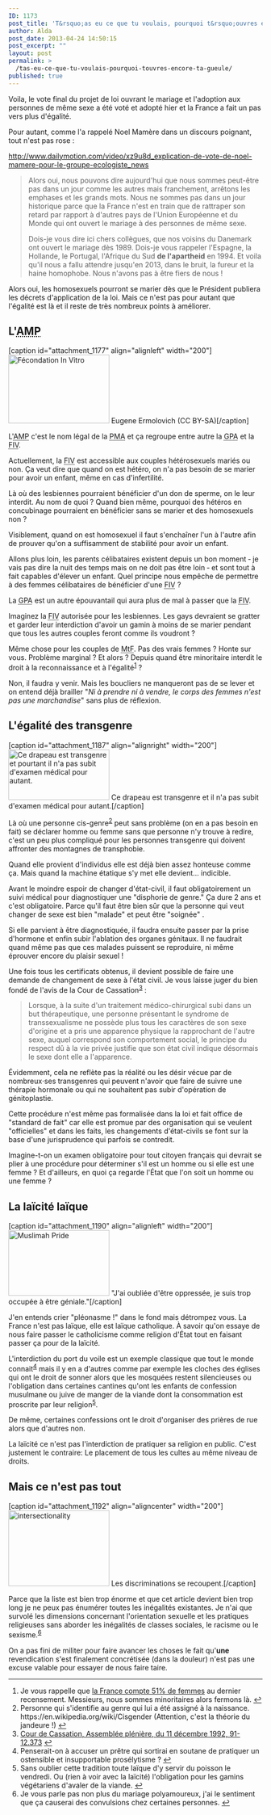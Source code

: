 ```yaml
---
ID: 1173
post_title: 'T&rsquo;as eu ce que tu voulais, pourquoi t&rsquo;ouvres encore ta gueule ?'
author: Alda
post_date: 2013-04-24 14:50:15
post_excerpt: ""
layout: post
permalink: >
  /tas-eu-ce-que-tu-voulais-pourquoi-touvres-encore-ta-gueule/
published: true
---
```

Voila, le vote final du projet de loi ouvrant le mariage et l'adoption aux personnes de même sexe a été voté et adopté hier et la France a fait un pas vers plus d'égalité.

Pour autant, comme l'a rappelé Noel Mamère dans un discours poignant, tout n'est pas rose :

http://www.dailymotion.com/video/xz9u8d_explication-de-vote-de-noel-mamere-pour-le-groupe-ecologiste_news

<blockquote>
  Alors oui, nous pouvons dire aujourd'hui que nous sommes peut-être pas dans un jour comme les autres mais franchement, arrêtons les emphases et les grands mots. Nous ne sommes pas dans un jour historique parce que la France n'est en train que de rattraper son retard par rapport à d'autres pays de l'Union Européenne et du Monde qui ont ouvert le mariage à des personnes de même sexe.
  
  Dois-je vous dire ici chers collègues, que nos voisins du Danemark ont ouvert le mariage dès 1989. Dois-je vous rappeler l'Espagne, la Hollande, le Portugal, l'Afrique du Sud <strong>de l'apartheid</strong> en 1994. Et voila qu'il nous a fallu attendre jusqu'en 2013, dans le bruit, la fureur et la haine homophobe. Nous n'avons pas à être fiers de nous !
</blockquote>

Alors oui, les homosexuels pourront se marier dès que le Président publiera les décrets d'application de la loi. Mais ce n'est pas pour autant que l'égalité est là et il reste de très nombreux points à améliorer.

<h2>L'<abbr title="Assistance Médicale à la Procréation">AMP</abbr></h2>

[caption id="attachment_1177" align="alignleft" width="200"]<a href="https://aldarone.fr/wp-content/uploads/2013/04/ICSI.jpg"><img src="https://aldarone.fr/assets/ICSI-200x136.jpg" alt="Fécondation In Vitro" width="200" height="136" class="size-quarter wp-image-1177" /></a> Eugene Ermolovich (CC BY-SA)[/caption]

L'<abbr title="Assistance Médicale à la Procréation">AMP</abbr> c'est le nom légal de la <abbr title="Procréation Médicalement Assistée">PMA</abbr> et ça regroupe entre autre la <abbr title="Gestation Pour Autrui">GPA</abbr> et la <abbr title="Fécondation In Vitro">FIV</abbr>.

Actuellement, la <abbr title="Fécondation In Vitro">FIV</abbr> est accessible aux couples hétérosexuels mariés ou non. Ça veut dire que quand on est hétéro, on n'a pas besoin de se marier pour avoir un enfant, même en cas d'infertilité.

Là où des lesbiennes pourraient bénéficier d'un don de sperme, on le leur interdit. Au nom de quoi ? Quand bien même, pourquoi des hétéros en concubinage pourraient en bénéficier sans se marier et des homosexuels non ?

Visiblement, quand on est homosexuel il faut s'enchaîner l'un à l'autre afin de prouver qu'on a suffisamment de stabilité pour avoir un enfant.

Allons plus loin, les parents célibataires existent depuis un bon moment ‑ je vais pas dire la nuit des temps mais on ne doit pas être loin ‑ et sont tout à fait capables d'élever un enfant. Quel principe nous empêche de permettre à des femmes célibataires de bénéficier d'une <abbr title="Fécondation In Vitro">FIV</abbr> ?

La <abbr title="Gestation Pour Autrui">GPA</abbr> est un autre épouvantail qui aura plus de mal à passer que la <abbr title="Fécondation In Vitro">FIV</abbr>.

Imaginez la <abbr title="Fécondation In Vitro">FIV</abbr> autorisée pour les lesbiennes. Les gays devraient se gratter et garder leur interdiction d'avoir un gamin à moins de se marier pendant que tous les autres couples feront comme ils voudront ?

Même chose pour les couples de <abbr title="Male to Female">MtF</abbr>. Pas des vrais femmes ? Honte sur vous. Problème marginal ? Et alors ? Depuis quand être minoritaire interdit le droit à la reconnaissance et à l'égalité<sup id="fnref:1"><a href="1" rel="footnote">1</a></sup> ?

Non, il faudra y venir. Mais les boucliers ne manqueront pas de se lever et on entend déjà brailler "<em>Ni à prendre ni à vendre, le corps des femmes n'est pas une marchandise</em>" sans plus de réflexion.

<h2>L'égalité des transgenre</h2>

[caption id="attachment_1187" align="alignright" width="200"]<a href="https://aldarone.fr/wp-content/uploads/2013/04/DrapeauTranssexuel.png"><img src="https://aldarone.fr/assets/DrapeauTranssexuel-200x100.png" alt="Ce drapeau est transgenre et pourtant il n&#039;a pas subit d&#039;examen médical pour autant." width="200" height="100" class="size-quarter wp-image-1187" /></a> Ce drapeau est transgenre et il n'a pas subit d'examen médical pour autant.[/caption]

Là où une personne cis-genre<sup id="fnref:2"><a href="2" rel="footnote">2</a></sup> peut sans problème (on en a pas besoin en fait) se déclarer homme ou femme sans que personne n'y trouve à redire, c'est un peu plus compliqué pour les personnes transgenre qui doivent affronter des montagnes de transphobie.

Quand elle provient d'individus elle est déjà bien assez honteuse comme ça. Mais quand la machine étatique s'y met elle devient… indicible.

Avant le moindre espoir de changer d'état-civil, il faut obligatoirement un suivi médical pour diagnostiquer une "disphorie de genre." Ça dure 2 ans et c'est obligatoire. Parce qu'il faut être bien sûr que la personne qui veut changer de sexe est bien "malade" et peut être "soignée" .

Si elle parvient à être diagnostiquée, il faudra ensuite passer par la prise d'hormone et enfin subir l'ablation des organes génitaux. Il ne faudrait quand même pas que ces malades puissent se reproduire, ni même éprouver encore du plaisir sexuel !

Une fois tous les certificats obtenus, il devient possible de faire une demande de changement de sexe à l'état civil. Je vous laisse juger du bien fondé de l'avis de la Cour de Cassation<sup id="fnref:3"><a href="3" rel="footnote">3</a></sup> :

<blockquote>
  Lorsque, à la suite d'un traitement médico-chirurgical subi dans un but thérapeutique, une personne présentant le syndrome de transsexualisme ne possède plus tous les caractères de son sexe d'origine et a pris une apparence physique la rapprochant de l'autre sexe, auquel correspond son comportement social, le principe du respect dû à la vie privée justifie que son état civil indique désormais le sexe dont elle a l'apparence.
</blockquote>

Évidemment, cela ne reflète pas la réalité ou les désir vécue par de nombreux⋅ses transgenres qui peuvent n'avoir que faire de suivre une thérapie hormonale ou qui ne souhaitent pas subir d'opération de génitoplastie.

Cette procédure n'est même pas formalisée dans la loi et fait office de "standard de fait" car elle est promue par des organisation qui se veulent "officielles" et dans les faits, les changements d'état-civils se font sur la base d'une jurisprudence qui parfois se contredit.

Imagine-t-on un examen obligatoire pour tout citoyen français qui devrait se plier à une procédure pour déterminer s'il est un homme ou si elle est une femme ? Et d'ailleurs, en quoi ça regarde l'État que l'on soit un homme ou une femme ?

<h2>La laïcité laïque</h2>

[caption id="attachment_1190" align="alignleft" width="200"]<a href="https://aldarone.fr/wp-content/uploads/2013/04/MuslimahPride.jpg"><img src="https://aldarone.fr/assets/MuslimahPride-200x130.jpg" alt="Muslimah Pride" width="200" height="130" class="size-quarter wp-image-1190" /></a> "J'ai oubliée d'être oppressée, je suis trop occupée à être géniale."[/caption]

J'en entends crier "pléonasme !" dans le fond mais détrompez vous. La France n'est pas laïque, elle est laïque catholique. À savoir qu'on essaye de nous faire passer le catholicisme comme religion d'État tout en faisant passer ça pour de la laïcité.

L'interdiction du port du voile est un exemple classique que tout le monde connait<sup id="fnref:5"><a href="5" rel="footnote">4</a></sup> mais il y en a d'autres comme par exemple les cloches des églises qui ont le droit de sonner alors que les mosquées restent silencieuses ou l'obligation dans certaines cantines qu'ont les enfants de confession musulmane ou juive de manger de la viande dont la consommation est proscrite par leur religion<sup id="fnref:4"><a href="4" rel="footnote">5</a></sup>.

De même, certaines confessions ont le droit d'organiser des prières de rue alors que d'autres non.

La laïcité ce n'est pas l'interdiction de pratiquer sa religion en public. C'est justement le contraire: Le placement de tous les cultes au même niveau de droits.

<h2>Mais ce n'est pas tout</h2>

[caption id="attachment_1192" align="aligncenter" width="200"]<a href="https://aldarone.fr/wp-content/uploads/2013/04/intersectionality.jpg"><img src="https://aldarone.fr/wp-content/uploads/2013/04/intersectionality.jpg" alt="intersectionality" width="200" height="150" class="size-full wp-image-1192" /></a> Les discriminations se recoupent.[/caption]

Parce que la liste est bien trop énorme et que cet article devient bien trop long je ne peux pas énumérer toutes les inégalités existantes. Je n'ai que survolé les dimensions concernant l'orientation sexuelle et les pratiques religieuses sans aborder les inégalités de classes sociales, le racisme ou le sexisme.<sup id="fnref:6"><a href="6" rel="footnote">6</a></sup>

On a pas fini de militer pour faire avancer les choses le fait qu'<strong>une</strong> revendication s'est finalement concrétisée (dans la douleur) n'est pas une excuse valable pour essayer de nous faire taire.

<div class="footnotes">
<hr />
<ol>

<li id="fn:1">
Je vous rappelle que <a href="http://insee.fr/fr/themes/tableau.asp?reg_id=0&amp;ref_id=NATnon02145">la France compte 51% de femmes</a> au dernier recensement. Messieurs, nous sommes minoritaires alors fermons là.&#160;<a href="1" rev="footnote">&#8617;</a>
</li>

<li id="fn:2">
Personne qui s'identifie au genre qui lui a été assigné à la naissance. https://en.wikipedia.org/wiki/Cisgender (Attention, c'est la théorie du jandeure !)&#160;<a href="2" rev="footnote">&#8617;</a>
</li>

<li id="fn:3">
<a href="http://www.legifrance.gouv.fr/affichJuriJudi.do?oldAction=rechJuriJudi&amp;idTexte=JURITEXT000007030252&amp;fastReqId=1871450089&amp;fastPos=10">Cour de Cassation, Assemblée plénière, du 11 décembre 1992, 91-12.373</a>&#160;<a href="3" rev="footnote">&#8617;</a>
</li>

<li id="fn:5">
Penserait-on à accuser un prêtre qui sortirai en soutane de pratiquer un ostensible et insupportable prosélytisme ?&#160;<a href="5" rev="footnote">&#8617;</a>
</li>

<li id="fn:4">
Sans oublier cette tradition toute laïque d'y servir du poisson le vendredi. Ou (rien à voir avec la laïcité) l'obligation pour les gamins végétariens d'avaler de la viande.&#160;<a href="4" rev="footnote">&#8617;</a>
</li>

<li id="fn:6">
Je vous parle pas non plus du mariage polyamoureux, j'ai le sentiment que ça causerai des convulsions chez certaines personnes.&#160;<a href="6" rev="footnote">&#8617;</a>
</li>

</ol>
</div>